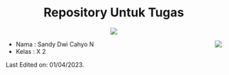 <p align="center">
  <h1 align="center">Repository Untuk Tugas</h1>
</p>
<p align="center">
  <a align="center" href="https://github.com/DenverCoder1/readme-typing-svg"><img src="https://readme-typing-svg.herokuapp.com?&font=IBM+Plex+Sans&color=F72EE2&size=25&lines=Welcome+to+my+Repository!;SMAN+27+Bandung;Mapel;INFORMATIKA" /></a>
</p>
<img align="right" src="https://media.giphy.com/media/M9gbBd9nbDrOTu1Mqx/giphy.gif">
<ul>
  <li>Nama : Sandy Dwi Cahyo N</li>
  <li>Kelas : X 2</li>
</ul>


Last Edited on: 01/04/2023.
